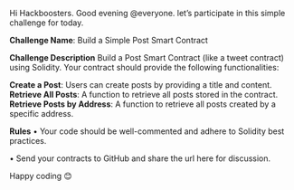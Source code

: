 Hi Hackboosters. Good evening @everyone. let’s participate in this simple challenge for today.

**Challenge Name**: Build a Simple Post Smart Contract

**Challenge Description**
Build a Post Smart Contract (like a tweet contract) using Solidity. Your contract should provide the following functionalities:

**Create a Post**: Users can create posts by providing a title and content.
**Retrieve All Posts**: A function to retrieve all posts stored in the contract.
**Retrieve Posts by Address**: A function to retrieve all posts created by a specific address.


**Rules**
• Your code should be well-commented and adhere to Solidity best practices.

• Send your contracts to GitHub and share the url here for 
discussion.

Happy coding 😊

